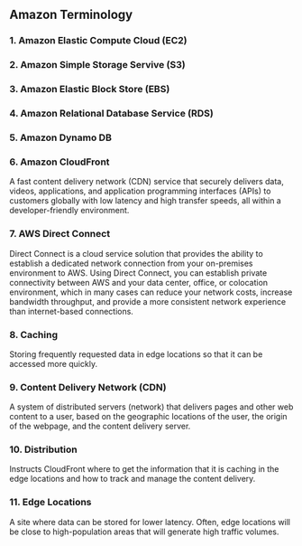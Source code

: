 ## Amazon Terminology
### 1. Amazon Elastic Compute Cloud (EC2)

### 2. Amazon Simple Storage Servive (S3)

### 3. Amazon Elastic Block Store (EBS)

### 4. Amazon Relational Database Service (RDS)

### 5. Amazon Dynamo DB

### 6. Amazon CloudFront
A fast content delivery network (CDN) service that securely delivers data, videos, applications, and application programming interfaces (APIs) to customers globally with low latency and high transfer speeds, all within a developer-friendly environment.

### 7. AWS Direct Connect
Direct Connect is a cloud service solution that provides the ability to establish a dedicated network connection from your on-premises environment to AWS. Using Direct Connect, you can establish private connectivity between AWS and your data center, office, or colocation environment, which in many cases can reduce your network costs, increase bandwidth throughput, and provide a more consistent network experience than internet-based connections.

### 8. Caching
Storing frequently requested data in edge locations so that it can be accessed more quickly.

### 9. Content Delivery Network (CDN)
A system of distributed servers (network) that delivers pages and other web content to a user, based on the geographic locations of the user, the origin of the webpage, and the content delivery server.

### 10. Distribution
Instructs CloudFront where to get the information that it is caching in the edge locations and how to track and manage the content delivery.

### 11. Edge Locations
A site where data can be stored for lower latency. Often, edge locations will be close to high-population areas that will generate high traffic volumes.
